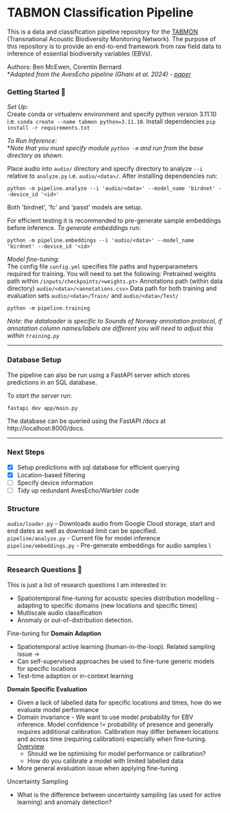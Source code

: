 # TABMON Classification Pipeline
This is a data and classification pipeline repository for the [TABMON](https://www.biodiversa.eu/2024/04/15/tabmon/) (Transnational Acoustic Biodiversity Monitoring Network). The purpose of this repository is to provide an end-to-end framework from raw field data to inference of essential biodiversity variables (EBVs).

Authors: Ben McEwen, Corentin Bernard \
**Adapted from the AvesEcho pipeline (Ghani et al. 2024) - [paper](https://arxiv.org/abs/2409.15383)*

### Getting Started 🌱
*Set Up:*\
Create conda or virtualenv environment and specify python version 3.11.10 i.e. `conda create --name tabmon python=3.11.10`.
Install dependencies `pip install -r requirements.txt`

*To Run Inference:*\
**Note that you must specify module `python -m` and run from the base directory as shown.*

Place audio into `audio/` directory and specify directory to analyze `--i` relative to `analyze.py` i.e. `audio/<data>/`.
After installing dependencies run:
```
python -m pipeline.analyze --i 'audio/<data>' --model_name 'birdnet' --device_id '<id>'
```
Both 'birdnet', 'fc' and 'passt' models are setup.

For efficient testing it is recommended to pre-generate sample embeddings before inference.
*To generate embeddings* run:
```
python -m pipeline.embeddings --i 'audio/<data>' --model_name 'birdnet' --device_id '<id>'
```

*Model fine-tuning:*\
The config file `config.yml` specifies file paths and hyperparameters required for training. You will need to set the following:
Pretrained weights path within `/inputs/checkpoints/<weights.pt>`
Annotations path (within data directory) `audio/<data>/<annotations.csv>`
Data path for both training and evaluation sets `audio/<data>/Train/` and `audio/<data>/Test/`

```
python -m pipeline.training
```

*Note: the dataloader is specific to Sounds of Norway annotation protocol, if annotation column names/labels are different you will need to adjust this within `training.py`*

---

### Database Setup
The pipeline can also be run using a FastAPI server which stores predictions in an SQL database.

To *start the server* run:
```
fastapi dev app/main.py
```
The database can be queried using the FastAPI /docs at http://localhost:8000/docs.

---

### Next Steps
- [X] Setup predictions with sql database for efficient querying
- [x] Location-based filtering
- [ ] Specify device information
- [ ] Tidy up redundant AvesEcho/Warbler code

### Structure
`audio/loader.py` - Downloads audio from Google Cloud storage, start and end dates as well as download limit can be specified. \
`pipeline/analyze.py` - Current file for model inference \
`pipeline/embeddings.py` - Pre-generate embeddings for audio samples \

---

### Research Questions 🚀
This is just a list of research questions I am interested in:
- Spatiotemporal fine-tuning for acoustic species distribution modelling - adapting to specific domains (new locations and specific times)
- Mutliscale audio classification
- Anomaly or out-of-distribution detection.

Fine-tuning for **Domain Adaption**
- Spatiotemporal active learning (human-in-the-loop). Related sampling issue ->
- Can self-supervised approaches be used to fine-tune generic models for specific locations
- Test-time adaption or in-context learning

**Domain Specific Evaluation**
- Given a lack of labelled data for specific locations and times, how do we evaluate model performance
- Domain invariance - We want to use model probability for EBV inference. Model confidence != probability of presence and generally requires additional calibration. Calibration may differ between locations and across time (requiring calibration) especially when fine-tuning. [Overview](https://scikit-learn.org/1.5/modules/calibration.html)
    - Should we be optimising for model performance or calibration?
    - How do you calibrate a model with limited labelled data
- More general evaluation issue when applying fine-tuning

Uncertainty Sampling
- What is the difference between uncertainty sampling (as used for active learning) and anomaly detection?